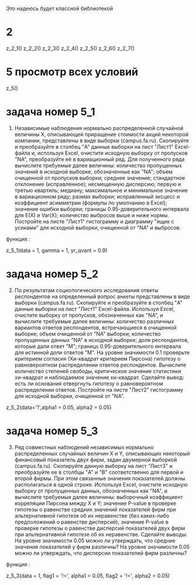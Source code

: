 Это надеюсь будет классной библиотекой

# 2 
z_2_1()
z_2_2()
z_2_3()
z_2_4()
z_2_5()
z_2_6()
z_2_7()


# 5 просмотр всех условий
z_5()

# задача номер 5_1 

1) Независимые наблюдения нормально распределенной случайной величины X, описывающей
приращение стоимости акций некоторой компании, представлены в виде выборки (campus.fa.ru).
Скопируйте и преобразуйте в столбец "A" данные выборки на лист "Лист1" Excel-файла и,
используя Excel, очистите исходную выборку от пропусков "NA", преобразуйте её в
вариационный ряд. Для полученного ряда вычислите требуемые далее величины: количество
пропущенных значений в исходной выборке, обозначенные как "NA"; объем очищенной от
пропусков выборки; среднее значение; стандартное отклонение (исправленное); несмещенную
дисперсию; первую и третью квартиль; медиану; максимальное и минимальное значение в
вариационном ряду; размах выборки; исправленный эксцесс и коэффициент асимметрии
(формулы по умолчанию в Excel); значение ошибки выборки; границы 0.95-доверительного
интервала для E(X) и Var(X); количество выбросов выше и ниже нормы. Постройте на листе
"Лист1" гистограмму и диаграмму "ящик с усиками" для исходной выборки, очищенной от "NA"
и выбросов.

функция :

z_5_1(data = 1, gamma = 1, yr_qvant = 0.9)

# задача номер 5_2

2) По результатам социологического исследования ответы респондентов на определенный
вопрос анкеты представлены в виде выборки (campus.fa.ru). Скопируйте и преобразуйте в столбец
"A" данные выборки на лист "Лист1" Excel-файла. Используя Excel, очистите выборку от
пропусков, обозначенных как "NA", и вычислите требуемые далее величины: количество
различных вариантов ответов респондентов, встречающиеся в очищенной выборке; объем
очищенной от "NA" выборки; количество пропущенных данных "NA" в исходной выборке; доля
респондентов, которые дали ответ "M"; границs 0.95-доверительного интервала для истинной
доли ответов "M". На уровне значимости 0.1 проверьте критерием согласия (Хи-квадрат
критерием Пирсона) гипотезу о равновероятном распределении ответов респондентов.
Вычислите количество степеней свободы, критическое значение статистики хи-квадрат и
наблюдаемое значение хи-квадрат. Сделайте вывод: есть ли основания отвергнуть гипотезу о
равновероятном распределении ответов. Постройте на листе "Лист2" гистограмму для исходной
выборки, очищенной от "NA".

z_5_2(data='1',alpha1 = 0.05, alpha2 = 0.05)

# задача номер 5_3 

3) Ряд совместных наблюдений независимых нормально распределенных случайных величин X
и Y, описывающих некоторый финансовый показатель двух фирм, задан двумерной выборкой
(campus.fa.ru). Скопируйте данную выборку на лист "Лист3" и преобразуйте ее в столбцы "A" и
"B" соответственно для первой и второй фирмы. При этом связанные значения показателей
должны располагаться в одной строке. Используя Excel, очистите исходную выборку от
пропущенных данных, обозначенных как "NA", и вычислите требуемые далее величины:
выборочный коэффициент корреляции Пирсона между X и Y; значение P-value в проверке
гипотезы о равенстве средних значений показателей фирм при альтернативной гипотезе об их
неравенстве (без каких-либо предположений о равенстве дисперсий); значение P-value в проверке
гипотезы о равенстве дисперсий показателей двух фирм при альтернативной гипотезе об их
неравенстве. Сделайте выводы: На уровне значимости 0.05 можно ли утверждать, что средние
значения показателей у фирм различны? На уровне значимости 0.05 можно ли утверждать, что
дисперсии показателей фирм различны?

функция :

z_5_3(data = 1, flag1 = '!=', alpha1 = 0.05, flag2 = '!=', alpha2 = 0.05)